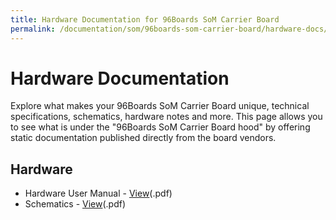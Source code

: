 ```yaml
---
title: Hardware Documentation for 96Boards SoM Carrier Board
permalink: /documentation/som/96boards-som-carrier-board/hardware-docs/
---
```

# Hardware Documentation

Explore what makes your 96Boards SoM Carrier Board unique, technical specifications, schematics, hardware notes and more. This page allows you to see what is under the "96Boards SoM Carrier Board hood" by offering static documentation published directly from the board vendors.

## Hardware
- Hardware User Manual - [View](/documentation/som/96boards-som-carrier-board/hardware-docs/files/96boards-som-carrier-board-hardware-user-manual.pdf)(.pdf)
- Schematics - [View](/documentation/som/96boards-som-carrier-board/hardware-docs/files/96boards-som-carrier-board-schematics.pdf)(.pdf)


